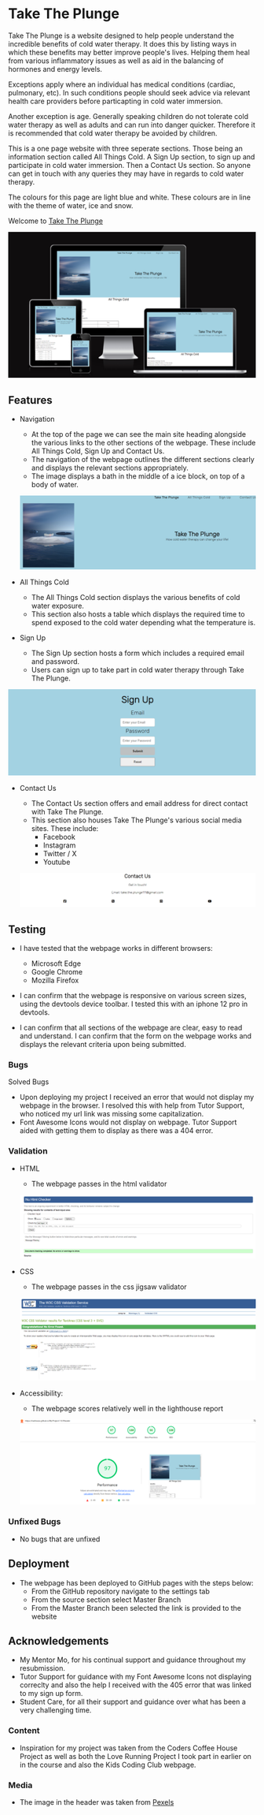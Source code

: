 # Take The Plunge

Take The Plunge is a website designed to help people understand the incredible benefits of cold water therapy. It does this by listing ways in which these benefits may better improve people's lives. Helping them heal from various inflammatory issues as well as aid in the balancing of hormones and energy levels.

Exceptions apply where an individual has medical conditions (cardiac, pulmonary, etc). In such conditions people should seek advice via relevant health care providers before particapting in cold water immersion. 

Another exception is age. Generally speaking children do not tolerate cold water therapy as well as adults and can run into danger quicker. Therefore it is recommended that cold water therapy be avoided by children. 

This is a one page website with three seperate sections. Those being an information section called All Things Cold. A Sign Up section, to sign up and participate in cold water immersion. Then a Contact Us section. So anyone can get in touch with any queries they may have in regards to cold water therapy.

The colours for this page are light blue and white. These colours are in line with the theme of water, ice and snow.

Welcome to  [Take The Plunge](https://mattwass.github.io/My-Project-1-5/)

![alt text](image-2.png)


## Features
- Navigation

  - At the top of the page we can see the main site heading alongside the various links to the other sections of the webpage. These include All Things Cold, Sign Up and Contact Us.
  - The navigation of the webpage outlines the different sections clearly and displays the relevant sections appropriately.
  - The image displays a bath in the middle of a ice block, on top of a body of water.

  ![alt text](Screenshot_2-9-2024_03026_mattwass.github.io.jpeg)

- All Things Cold
  - The All Things Cold section displays the various benefits of cold water exposure.
  - This section also hosts a table which displays the required time to spend exposed to the cold water depending what the temperature is.


- Sign Up
  - The Sign Up section hosts a form which includes a required email and password. 
  - Users can sign up to take part in cold water therapy through Take The Plunge.

![alt text](image-5.png)


- Contact Us
  - The Contact Us section offers and email address for direct contact with Take The Plunge.
  - This section also houses Take The Plunge's various social media sites. These include:
    - Facebook
    - Instagram
    - Twitter / X
    - Youtube
  
  ![alt text](image-4.png)

## Testing
- I have tested that the webpage works in different browsers: 
  - Microsoft Edge
  - Google Chrome
  - Mozilla Firefox

- I can confirm that the webpage is responsive on various screen sizes, using the devtools device toolbar. I tested this with an iphone 12 pro in devtools.
- I can confirm  that all sections of the webpage are clear, easy to read and understand.
I can confirm that the form on the webpage works and displays the relevant criteria upon being submitted.

### Bugs

Solved Bugs
- Upon deploying my project I received an error that would not display my webpage in the browser. I resolved this with help from Tutor Support, who noticed my url link was missing some capitalization.
- Font Awesome Icons would not display on webpage. Tutor Support aided with getting them to display as there was a 404 error.

### Validation

- HTML
  - The webpage passes in the html validator

  ![alt text](image.png)

- CSS
  - The webpage passes in the css jigsaw validator 

  ![alt text](image-1.png)

- Accessibility:
  - The webpage scores relatively well in the lighthouse report

  ![alt text](image-3.png)

### Unfixed Bugs

- No bugs that are unfixed

## Deployment

- The webpage has been deployed to GitHub pages with the steps below:
  - From the GitHub repository navigate to the settings tab
  - From the source section select Master Branch
  - From the Master Branch been selected the link is provided to the website

## Acknowledgements
- My Mentor Mo, for his continual support and guidance throughout my resubmission.
- Tutor Support for guidance with my Font Awesome Icons not displaying correclty and also the help I received with the 405 error that was linked to my sign up form.
- Student Care, for all their support and guidance over what has been a very challenging time.

### Content

- Inspiration for my project was taken from the Coders Coffee House Project as well as both the Love Running Project I took part in earlier on in the course and also the Kids Coding Club webpage. 

### Media

- The image in the header was taken from [Pexels](https://www.pexels.com/)
